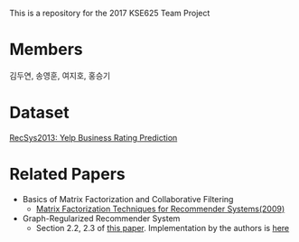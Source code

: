 This is a repository for the 2017 KSE625 Team Project

# Members
김두연, 송영훈, 여지호, 홍승기

# Dataset
[RecSys2013: Yelp Business Rating Prediction](https://www.kaggle.com/c/yelp-recsys-2013/data)

# Related Papers
- Basics of Matrix Factorization and Collaborative Filtering
	- [Matrix Factorization Techniques for Recommender Systems(2009)](https://endymecy.gitbooks.io/spark-ml-source-analysis/content/%E6%8E%A8%E8%8D%90/papers/Matrix%20Factorization%20Techniques%20for%20Recommender%20Systems.pdf)
- Graph-Regularized Recommender System
	- Section 2.2, 2.3 of [this paper](http://chaozhang.org/files/papers/kdd17a.pdf). Implementation by the authors is [here](https://github.com/yangji9181/PACE2017)
